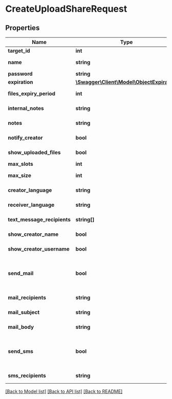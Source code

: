 # CreateUploadShareRequest

## Properties
Name | Type | Description | Notes
------------ | ------------- | ------------- | -------------
**target_id** | **int** | Target room or folder ID | 
**name** | **string** | Alias name (default: name of the shared node) | [optional] 
**password** | **string** | Password | [optional] 
**expiration** | [**\Swagger\Client\Model\ObjectExpiration**](ObjectExpiration.md) | Expiration date / time | [optional] 
**files_expiry_period** | **int** | Number of days after which uploaded files expire | [optional] 
**internal_notes** | **string** | Internal notes (limited to 255 characters) | [optional] 
**notes** | **string** | User notes (limited to 255 characters) | [optional] 
**notify_creator** | **bool** | Notify creator on every upload. (default: &#x60;false&#x60;) | [optional] 
**show_uploaded_files** | **bool** | Allow display of already uploaded files (default: &#x60;false&#x60;) | [optional] 
**max_slots** | **int** | Maximal amount of files to upload | [optional] 
**max_size** | **int** | Maximal total size of uploaded files (in bytes) | [optional] 
**creator_language** | **string** | Language tag for messages to creator | [optional] 
**receiver_language** | **string** | Language tag for messages to receiver | [optional] 
**text_message_recipients** | **string[]** | List of recipient FQTNs E.123 / E.164 Format | [optional] 
**show_creator_name** | **bool** | Show creator first and last name. (default: &#x60;false&#x60;) | [optional] 
**show_creator_username** | **bool** | Show creator email address. (default: &#x60;false&#x60;) | [optional] 
**send_mail** | **bool** | &#x60;DEPRECATED&#x60;: Notify recipients via email (default: &#x60;false&#x60;) Please use &#x60;POST /shares/uploads/{share_id}/email&#x60; API instead. | [optional] 
**mail_recipients** | **string** | &#x60;DEPRECATED&#x60;: CSV string of recipient email addresses | [optional] 
**mail_subject** | **string** | &#x60;DEPRECATED&#x60;: Notification email subject | [optional] 
**mail_body** | **string** | &#x60;DEPRECATED&#x60;: Notification email content | [optional] 
**send_sms** | **bool** | &#x60;DEPRECATED&#x60;: Send share password via SMS (default: &#x60;false&#x60;) Please use &#x60;textMessageRecipients&#x60; attribute instead. | [optional] 
**sms_recipients** | **string** | &#x60;DEPRECATED&#x60;: CSV string of recipient MSISDNs | [optional] 

[[Back to Model list]](../README.md#documentation-for-models) [[Back to API list]](../README.md#documentation-for-api-endpoints) [[Back to README]](../README.md)


